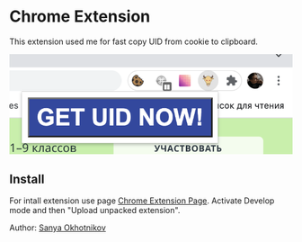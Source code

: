 # Chrome Extension

This extension used me for fast copy UID from cookie to clipboard.

![Tux, the Linux mascot](/preview-images/intro.png)

## Install

For intall extension use page [Chrome Extension Page](chrome://extensions/). Activate Develop mode and then "Upload unpacked extension".

Author: [Sanya Okhotnikov](https://github.com/alexohotnikov)
